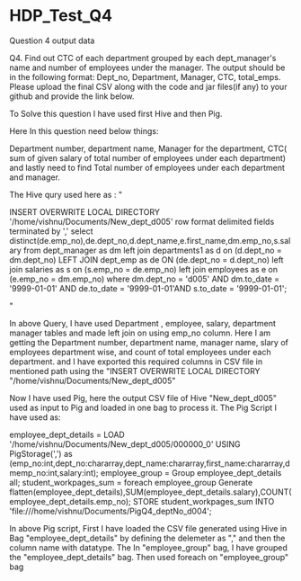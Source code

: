 # HDP_Test_Q4
Question 4 output data

Q4.
Find out CTC of each department grouped by each dept_manager's name and number of employees under the manager. The output should be in the following format: Dept_no, Department, Manager, CTC, total_emps. Please upload the final CSV along with the code and jar files(if any) to your github and provide the link below. 

To Solve this question I have used  first Hive and then  Pig.

Here In this question need below things:

Department number, department name, Manager for the department, CTC( sum of given salary of total number of employees under each department) and lastly need to find Total number of employees under each department and manager.

The Hive qury used here as :
"

INSERT OVERWRITE LOCAL DIRECTORY '/home/vishnu/Documents/New_dept_d005' row format delimited fields terminated by ',' select distinct(de.emp_no),de.dept_no,d.dept_name,e.first_name,dm.emp_no,s.salary from dept_manager as dm left join departments1 as d on (d.dept_no = dm.dept_no) LEFT JOIN dept_emp as de ON (de.dept_no = d.dept_no) left join salaries as s on (s.emp_no = de.emp_no) left join employees as e on (e.emp_no = dm.emp_no) where dm.dept_no = 'd005' AND dm.to_date = '9999-01-01' AND de.to_date = '9999-01-01'AND s.to_date = '9999-01-01';

"

In above Query, I have  used Department , employee, salary, department manager tables and made left join on using emp_no column.
Here I am getting the Department number, department name, manager name, slary of employees department wise, and count of total employees under each department.
and I have exported this required columns in CSV file in mentioned path using the "INSERT OVERWRITE LOCAL DIRECTORY "/home/vishnu/Documents/New_dept_d005"

Now I have used Pig, here the output  CSV file of Hive "New_dept_d005" used as input to Pig and loaded in one bag to process it.
The Pig Script I have used as:

employee_dept_details = LOAD '/home/vishnu/Documents/New_dept_d005/000000_0' USING PigStorage(',') as (emp_no:int,dept_no:chararray,dept_name:chararray,first_name:chararray,dmemp_no:int,salary:int);
employee_group = Group employee_dept_details all;
student_workpages_sum = foreach employee_group Generate 
   flatten(employee_dept_details),SUM(employee_dept_details.salary),COUNT(employee_dept_details.emp_no);
STORE student_workpages_sum INTO 'file:///home/vishnu/Documents/PigQ4_deptNo_d004';

In above Pig script, First I have loaded the CSV file generated using Hive in Bag "employee_dept_details" by defining the delemeter as "," and then the column name with datatype.
The In "employee_group" bag, I have grouped the "employee_dept_details" bag.
Then used foreach on "employee_group" bag


